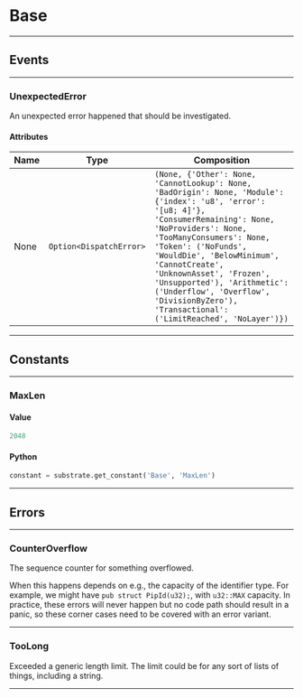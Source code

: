 
# Base

---------
## Events

---------
### UnexpectedError
An unexpected error happened that should be investigated.
#### Attributes
| Name | Type | Composition
| -------- | -------- | -------- |
| None | `Option<DispatchError>` | ```(None, {'Other': None, 'CannotLookup': None, 'BadOrigin': None, 'Module': {'index': 'u8', 'error': '[u8; 4]'}, 'ConsumerRemaining': None, 'NoProviders': None, 'TooManyConsumers': None, 'Token': ('NoFunds', 'WouldDie', 'BelowMinimum', 'CannotCreate', 'UnknownAsset', 'Frozen', 'Unsupported'), 'Arithmetic': ('Underflow', 'Overflow', 'DivisionByZero'), 'Transactional': ('LimitReached', 'NoLayer')})```

---------
## Constants

---------
### MaxLen
#### Value
```python
2048
```
#### Python
```python
constant = substrate.get_constant('Base', 'MaxLen')
```
---------
## Errors

---------
### CounterOverflow
The sequence counter for something overflowed.

When this happens depends on e.g., the capacity of the identifier type.
For example, we might have `pub struct PipId(u32);`, with `u32::MAX` capacity.
In practice, these errors will never happen but no code path should result in a panic,
so these corner cases need to be covered with an error variant.

---------
### TooLong
Exceeded a generic length limit.
The limit could be for any sort of lists of things, including a string.

---------